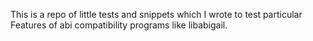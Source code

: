 This is a repo of little tests and snippets which I wrote to test particular
Features of abi compatibility programs like libabigail.

